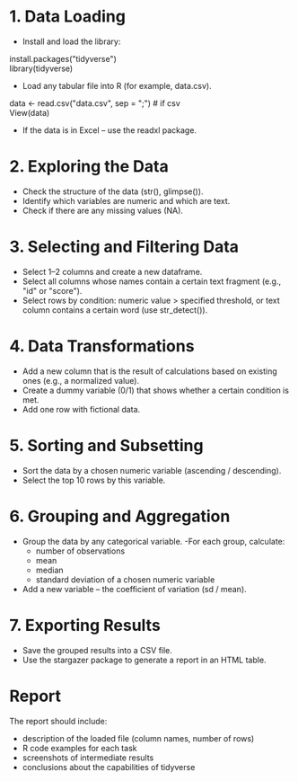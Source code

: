 # 1. Data Loading

- Install and load the library:

install.packages("tidyverse")  
library(tidyverse)

- Load any tabular file into R (for example, data.csv).

data <- read.csv("data.csv", sep = ";") # if csv  
View(data)

- If the data is in Excel – use the readxl package.

# 2. Exploring the Data

- Check the structure of the data (str(), glimpse()).
- Identify which variables are numeric and which are text.
- Check if there are any missing values (NA).

# 3. Selecting and Filtering Data

- Select 1–2 columns and create a new dataframe.
- Select all columns whose names contain a certain text fragment (e.g., "id" or "score").
- Select rows by condition: numeric value > specified threshold, or text column contains a certain word (use str_detect()).

# 4. Data Transformations

- Add a new column that is the result of calculations based on existing ones (e.g., a normalized value).
- Create a dummy variable (0/1) that shows whether a certain condition is met.
- Add one row with fictional data.

# 5. Sorting and Subsetting

- Sort the data by a chosen numeric variable (ascending / descending).
- Select the top 10 rows by this variable.

# 6. Grouping and Aggregation

- Group the data by any categorical variable.
-For each group, calculate:
  - number of observations
  - mean
  - median
  - standard deviation of a chosen numeric variable
- Add a new variable – the coefficient of variation (sd / mean).

# 7. Exporting Results

- Save the grouped results into a CSV file.
- Use the stargazer package to generate a report in an HTML table.

# Report

The report should include:
- description of the loaded file (column names, number of rows)
- R code examples for each task
- screenshots of intermediate results
- conclusions about the capabilities of tidyverse
